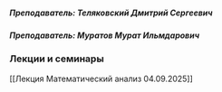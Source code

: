 ##### *Преподаватель: Теляковский Дмитрий Сергеевич*
##### *Преподаватель: Муратов Мурат Ильмдарович*

### **Лекции и семинары** 
[[Лекция Математический анализ 04.09.2025]]








